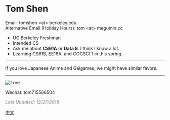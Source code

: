# Tom Shen
Email: tomshen \<at\> berkeley.edu <br/>
Alternative Email (Holiday Hours): tom \<at\> megumin.cc
 

- UC Berkeley Freshman
- Intended CS
- Ask me about **CS61A** or **Data 8**. I think I know a lot. 
- Learning CS61B, EE16A, and COGSCI 1 in this spring.

----

If you love Japanese Anime and Galgames, we might have similar favors.

----
![Tree](https://i.imgur.com/aR5ZY5vl.jpg)

Wechat: tom715566504

<i><font color='grey'>Last Updated: 12/27/2018</font></i>

<a href='https://tomshen.io/cn' target='_blank'>中文</a>